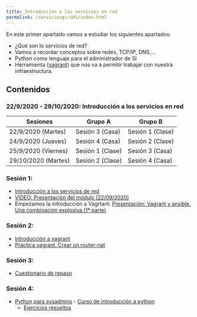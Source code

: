 ```yaml
---
title: Introducción a los servicios en red
permalink: /serviciosgs/u01/index.html
---
```


En este primer apartado vamos a estudiar los siguientes apartados:

* ¿Qué son lo servicios de red?
* Vamos a recordar conceptos sobre redes, TCP/IP, DNS,...
* Python como lenguaje para el administrador de SI
* Herramienta ([vagrant](https://www.vagrantup.com/)) que nos va a permitir trabajar con nuestra infraestructura.

## Contenidos

### 22/9/2020 - 29/10/2020: Introducción a los servicios en red

|Sesiones|**Grupo A**|**Grupo B**|
|--------|-----------|-----------|
|22/9/2020 (Martes)|Sesión 3 (Casa)|Sesión 1 (Clase)|
|24/9/2020 (Jueves)|Sesión 4 (Casa)|Sesión 2 (Clase)|
|25/9/2020 (Viernes)|Sesión 1 (Clase)|Sesión 3 (Casa)|
|29/10/2020 (Martes)|Sesión 2 (Clase)|Sesión 4 (Casa)|

### Sesión 1: 

* [Introducción a los servicios de red](presentacion.html)
* [VIDEO: Presentación del módulo (22/09/2020)](https://cloud.josedomingo.org/index.php/s/Yy9cXR7wbREZckX)
* Empezamos la introducción a Vagrtant: [Presentación: Vagrant y ansible. Una combinación explosiva (1ª parte)](http://iesgn.github.io/cloud/curso/u2/presentacion_vagrant)

### Sesión 2:

* [Introducción a vagrant](vagrant.html)
* [Práctica vagrant. Crear un router-nat](ejercicio_vagrant.html)

### Sesión 3:

* [Cuestionario de repaso](repaso.html)

### Sesión 4:

* [Python para sysadmins](python.html) - [Curso de introducción a python](https://gitlab.com/josedom24/curso_programacion_python3)
    * [Ejercicios resueltos](https://github.com/josedom24/python_for_admin)

